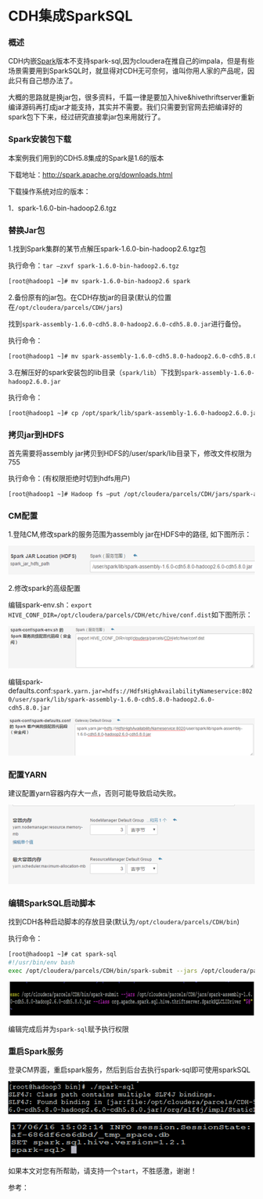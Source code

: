 # CDH集成SparkSQL

### 概述

CDH内嵌[Spark](http://lib.csdn.net/base/spark)版本不支持spark-sql,因为cloudera在推自己的impala，但是有些场景需要用到SparkSQL时，就显得对CDH无可奈何，谁叫你用人家的产品呢，因此只有自己想办法了。

大概的思路就是换jar包，很多资料，千篇一律是要加入hive&hivethriftserver重新编译源码再打成jar才能支持，其实并不需要。我们只需要到官网去把编译好的spark包下下来，经过研究直接拿jar包来用就行了。

### Spark安装包下载

本案例我们用到的CDH5.8集成的Spark是1.6的版本

下载地址：http://spark.apache.org/downloads.html

下载操作系统对应的版本：

1．spark-1.6.0-bin-hadoop2.6.tgz

### 替换Jar包

1.找到Spark集群的某节点解压spark-1.6.0-bin-hadoop2.6.tgz包

执行命令：`tar –zxvf spark-1.6.0-bin-hadoop2.6.tgz`

```sh
[root@hadoop1 ~]# mv spark-1.6.0-bin-hadoop2.6 spark           
```

2.备份原有的jar包。在CDH存放jar的目录(默认的位置在`/opt/cloudera/parcels/CDH/jars`)

找到`spark-assembly-1.6.0-cdh5.8.0-hadoop2.6.0-cdh5.8.0.jar`进行备份。

执行命令：

```sh
[root@hadoop1 ~]# mv spark-assembly-1.6.0-cdh5.8.0-hadoop2.6.0-cdh5.8.0.jar spark-assembly-1.6.0-cdh5.8.0-hadoop2.6.0-cdh5.8.0.jar.bak
```

3.在解压好的spark安装包的lib目录（`spark/lib`）下找到`spark-assembly-1.6.0-hadoop2.6.0.jar`

执行命令：

```sh
[root@hadoop1 ~]# cp /opt/spark/lib/spark-assembly-1.6.0-hadoop2.6.0.jar /opt/cloudera/parcels/CDH/jars/spark-assembly-1.6.0-cdh5.8.0-hadoop2.6.0-cdh5.8.0.jar
```

### 拷贝jar到HDFS

首先需要将assembly jar拷贝到HDFS的/user/spark/lib目录下，修改文件权限为755

执行命令：(有权限拒绝时切到hdfs用户)

```sh
[root@hadoop1 ~]# Hadoop fs –put /opt/cloudera/parcels/CDH/jars/spark-assembly-1.6.0-cdh5.8.0-hadoop2.6.0-cdh5.8.0.jar /user/spark/lib
```

### CM配置

1.登陆CM,修改spark的服务范围为assembly jar在HDFS中的路径, 如下图所示：

![1553417678962](.image/CDHIntegrationSparkSQL.assets/1553417678962.png)

2.修改spark的高级配置

编辑spark-env.sh：`export HIVE_CONF_DIR=/opt/cloudera/parcels/CDH/etc/hive/conf.dist`如下图所示：

![1553417832172](.image/CDHIntegrationSparkSQL.assets/1553417832172.png)

编辑spark-defaults.conf:`spark.yarn.jar=hdfs://HdfsHighAvailabilityNameservice:8020/user/spark/lib/spark-assembly-1.6.0-cdh5.8.0-hadoop2.6.0-cdh5.8.0.jar`

![1553417889609](.image/CDHIntegrationSparkSQL.assets/1553417889609.png)

### 配置YARN

建议配置yarn容器内存大一点，否则可能导致启动失败。

![1553418045511](.image/CDHIntegrationSparkSQL.assets/1553418045511.png)

### 编辑SparkSQL启动脚本

找到CDH各种启动脚本的存放目录(默认为`/opt/cloudera/parcels/CDH/bin`)

执行命令：

```sh
[root@hadoop1 ~]# cat spark-sql
#!/usr/bin/env bash
exec /opt/cloudera/parcels/CDH/bin/spark-submit --jars /opt/cloudera/parcels/CDH/jars/spark-assembly-1.6.0-cdh5.8.0-hadoop2.6.0-cdh5.8.0.jar --class org.apache.spark.sql.hive.thriftserver.SparkSQLCLIDriver "$@"
```

![1553418320966](.image/CDHIntegrationSparkSQL.assets/1553418320966.png)

编辑完成后并为`spark-sql`赋予执行权限

### 重启Spark服务

登录CM界面，重启spark服务，然后到后台去执行spark-sql即可使用sparkSQL

![1553418399677](.image/CDHIntegrationSparkSQL.assets/1553418399677.png)

![1553418410043](.image/CDHIntegrationSparkSQL.assets/1553418410043.png)

如果本文对您有所帮助，请支持一个`start`，不胜感激，谢谢！

参考：





